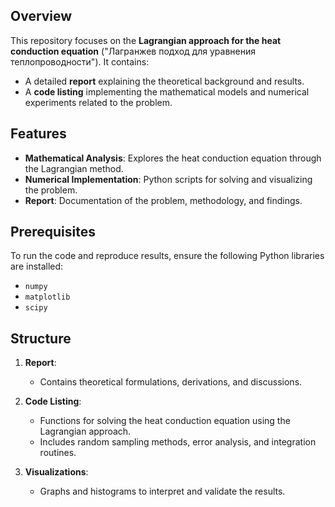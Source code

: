 ## Overview

This repository focuses on the **Lagrangian approach for the heat conduction equation** ("Лагранжев подход для уравнения теплопроводности"). It contains:

- A detailed **report** explaining the theoretical background and results.
- A **code listing** implementing the mathematical models and numerical experiments related to the problem.

## Features

- **Mathematical Analysis**: Explores the heat conduction equation through the Lagrangian method.
- **Numerical Implementation**: Python scripts for solving and visualizing the problem.
- **Report**: Documentation of the problem, methodology, and findings.

## Prerequisites

To run the code and reproduce results, ensure the following Python libraries are installed:

- `numpy`
- `matplotlib`
- `scipy`



## Structure

1. **Report**:
   - Contains theoretical formulations, derivations, and discussions.

2. **Code Listing**:
   - Functions for solving the heat conduction equation using the Lagrangian approach.
   - Includes random sampling methods, error analysis, and integration routines.

3. **Visualizations**:
   - Graphs and histograms to interpret and validate the results.
